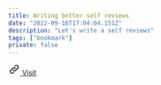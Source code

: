 ```yaml
---
title: Writing better self reviews
date: "2022-09-16T17:04:04.151Z"
description: "Let's write a self reviews"
tags: ["bookmark"]
private: false
---
```


<a href="https://brianlovin.com/writing/writing-better-self-reviews" class="visit-link" target="_blank" rel="noopener noreferrer">
  <svg xmlns="http://www.w3.org/2000/svg" class="icon icon-tabler icon-tabler-link" width="24" height="24" viewBox="0 0 24 24" stroke-width="2" stroke="currentColor" fill="none" stroke-linecap="round" stroke-linejoin="round">
    <path stroke="none" d="M0 0h24v24H0z" fill="none"/>
    <path d="M10 14a3.5 3.5 0 0 0 5 0l4 -4a3.5 3.5 0 0 0 -5 -5l-.5 .5" />
    <path d="M14 10a3.5 3.5 0 0 0 -5 0l-4 4a3.5 3.5 0 0 0 5 5l.5 -.5" />
  </svg>
  Visit
</a>
